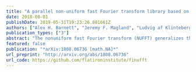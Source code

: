 ```yaml
---
title: "A parallel non-uniform fast Fourier transform library based on an \"exponential of semicircle\" kernel"
date: 2018-08-01
publishDate: 2019-05-31T19:23:26.881661Z
authors: ["Alex H. Barnett", "Jeremy F. Magland", "Ludvig af Klinteberg"]
publication_types: ["3"]
abstract: "The nonuniform fast Fourier transform (NUFFT) generalizes the FFT to off-grid data. Its many applications include image reconstruction, data analysis, and the numerical solution of differential equations. We present FINUFFT, an efficient parallel library for type 1 (nonuiform to uniform), type 2 (uniform to nonuniform), or type 3 (nonuniform to nonuniform) transforms, in dimensions 1, 2, or 3. It uses minimal RAM, requires no precomputation or plan steps, and has a simple interface to several languages. We perform the expensive spreading/interpolation between nonuniform points and the fine grid via a simple new kernel---the `exponential of semicircle' $e^{β \\sqrt{1-x^2}}$ in $x \\in [-1,1]$---in a cache-aware load-balanced multithreaded implementation. The deconvolution step requires the Fourier transform of the kernel, for which we propose efficient numerical quadrature. For types 1 and 2, rigorous error bounds asymptotic in the kernel width approach the fastest known exponential rate, namely that of the Kaiser--Bessel kernel. We benchmark against several popular CPU-based libraries, showing favorable speed and memory footprint, especially in three dimensions when high accuracy and/or clustered point distributions are desired."
featured: false
publication: "*arXiv:1808.06736 [math.NA]*"
url_preprint: "http://arxiv.org/abs/1808.06736"
url_code: https://github.com/flatironinstitute/finufft
---
```


